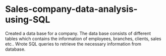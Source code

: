 # Sales-company-data-analysis-using-SQL

Created a data base for a company. The data base consists of different tables which contains the information of employees, branches, clients, sales etc.. 
Wrote SQL queries to retrieve the necessary information from database.
